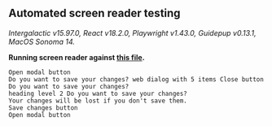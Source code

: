 ## Automated screen reader testing

_Intergalactic v15.97.0, React v18.2.0, Playwright v1.43.0,
Guidepup v0.13.1, MacOS Sonoma 14._

**Running screen reader against [this file](https://github.com/semrush/intergalactic/blob/master/website/docs/components/modal/examples/basic_modal_window_usage.tsx).**

```
Open modal button
Do you want to save your changes? web dialog with 5 items Close button Do you want to save your changes?
heading level 2 Do you want to save your changes?
Your changes will be lost if you don't save them.
Save changes button
Open modal button
```
